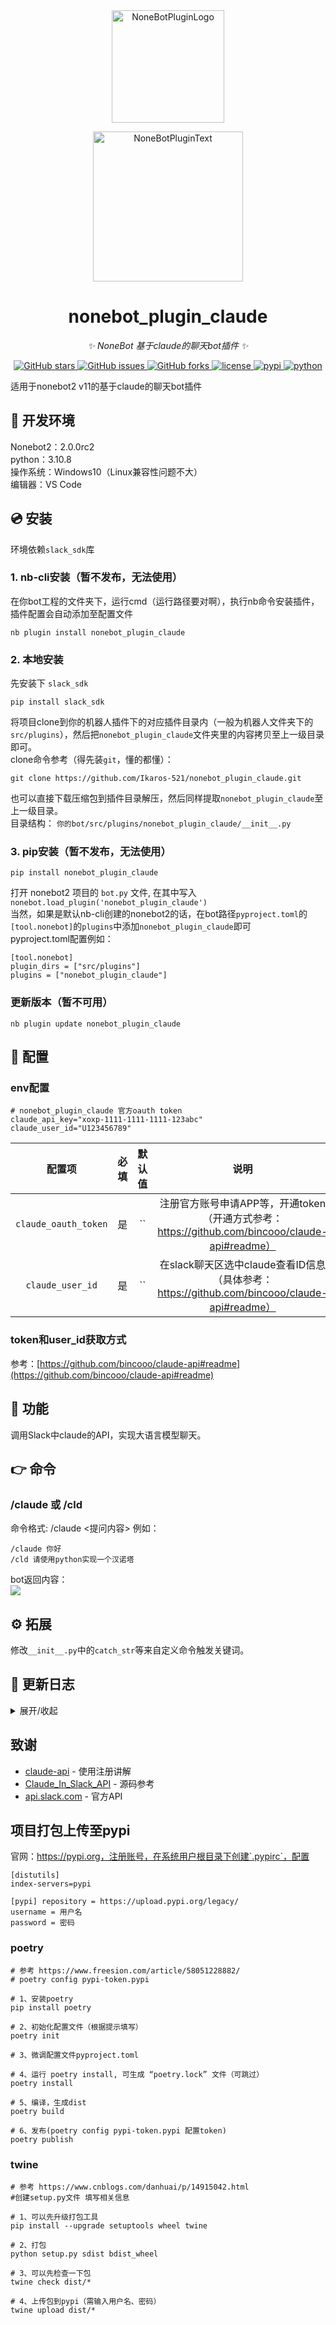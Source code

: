 <div align="center">
  <a href="https://v2.nonebot.dev/store"><img src="https://github.com/A-kirami/nonebot-plugin-template/blob/resources/nbp_logo.png" width="180" height="180" alt="NoneBotPluginLogo"></a>
  <br>
  <p><img src="https://github.com/A-kirami/nonebot-plugin-template/blob/resources/NoneBotPlugin.svg" width="240" alt="NoneBotPluginText"></p>
</div>

<div align="center">

# nonebot_plugin_claude
  
_✨ NoneBot 基于claude的聊天bot插件 ✨_
  
<a href="https://github.com/Ikaros-521/nonebot_plugin_claude/stargazers">
    <img alt="GitHub stars" src="https://img.shields.io/github/stars/Ikaros-521/nonebot_plugin_claude?color=%09%2300BFFF&style=flat-square">
</a>
<a href="https://github.com/Ikaros-521/nonebot_plugin_claude/issues">
    <img alt="GitHub issues" src="https://img.shields.io/github/issues/Ikaros-521/nonebot_plugin_claude?color=Emerald%20green&style=flat-square">
</a>
<a href="https://github.com/Ikaros-521/nonebot_plugin_claude/network">
    <img alt="GitHub forks" src="https://img.shields.io/github/forks/Ikaros-521/nonebot_plugin_claude?color=%2300BFFF&style=flat-square">
</a>
<a href="./LICENSE">
    <img src="https://img.shields.io/github/license/Ikaros-521/nonebot_plugin_claude.svg" alt="license">
</a>
<a href="https://pypi.python.org/pypi/nonebot_plugin_claude">
    <img src="https://img.shields.io/pypi/v/nonebot_plugin_claude.svg" alt="pypi">
</a>
<a href="https://www.python.org">
    <img src="https://img.shields.io/badge/python-3.8+-blue.svg" alt="python">
</a>

</div>

适用于nonebot2 v11的基于claude的聊天bot插件  

## 🔧 开发环境
Nonebot2：2.0.0rc2  
python：3.10.8  
操作系统：Windows10（Linux兼容性问题不大）  
编辑器：VS Code  

## 💿 安装
环境依赖`slack_sdk`库   

### 1. nb-cli安装（暂不发布，无法使用）
在你bot工程的文件夹下，运行cmd（运行路径要对啊），执行nb命令安装插件，插件配置会自动添加至配置文件  
```
nb plugin install nonebot_plugin_claude
```

### 2. 本地安装
先安装下 `slack_sdk`  
```
pip install slack_sdk
```
将项目clone到你的机器人插件下的对应插件目录内（一般为机器人文件夹下的`src/plugins`），然后把`nonebot_plugin_claude`文件夹里的内容拷贝至上一级目录即可。  
clone命令参考（得先装`git`，懂的都懂）：
```
git clone https://github.com/Ikaros-521/nonebot_plugin_claude.git
``` 
也可以直接下载压缩包到插件目录解压，然后同样提取`nonebot_plugin_claude`至上一级目录。  
目录结构： ```你的bot/src/plugins/nonebot_plugin_claude/__init__.py```  


### 3. pip安装（暂不发布，无法使用）
```
pip install nonebot_plugin_claude
```  
打开 nonebot2 项目的 ```bot.py``` 文件, 在其中写入  
```nonebot.load_plugin('nonebot_plugin_claude')```  
当然，如果是默认nb-cli创建的nonebot2的话，在bot路径```pyproject.toml```的```[tool.nonebot]```的```plugins```中添加```nonebot_plugin_claude```即可  
pyproject.toml配置例如：  
``` 
[tool.nonebot]
plugin_dirs = ["src/plugins"]
plugins = ["nonebot_plugin_claude"]
``` 

### 更新版本（暂不可用）
```
nb plugin update nonebot_plugin_claude
```

## 🔧 配置  

### env配置
```
# nonebot_plugin_claude 官方oauth token
claude_api_key="xoxp-1111-1111-1111-123abc"
claude_user_id="U123456789"
```
|       配置项        | 必填 | 默认值  |    说明      |
|:----------------:|:----:|:----:|:----------------------------:|
| `claude_oauth_token` | 是 | `` | 注册官方账号申请APP等，开通token（开通方式参考：https://github.com/bincooo/claude-api#readme） |
| `claude_user_id` | 是 | `` | 在slack聊天区选中claude查看ID信息（具体参考：https://github.com/bincooo/claude-api#readme） |

### token和user_id获取方式
参考：[https://github.com/bincooo/claude-api#readme](https://github.com/bincooo/claude-api#readme)

## 🎉 功能
调用Slack中claude的API，实现大语言模型聊天。   

## 👉 命令

### /claude 或 /cld

命令格式: /claude <提问内容> 
例如：  
```
/claude 你好
/cld 请使用python实现一个汉诺塔
```
bot返回内容：  
![](docs/result.png)

## ⚙ 拓展
修改`__init__.py`中的`catch_str`等来自定义命令触发关键词。     

## 📝 更新日志

<details>
<summary>展开/收起</summary>

### 0.0.1

- 插件初次发布

</details>

## 致谢

- [claude-api](https://github.com/bincooo/claude-api) - 使用注册讲解
- [Claude_In_Slack_API](https://github.com/jasonthewhale/Claude_In_Slack_API) - 源码参考
- [api.slack.com](https://api.slack.com/) - 官方API   

## 项目打包上传至pypi

官网：https://pypi.org，注册账号，在系统用户根目录下创建`.pypirc`，配置  
``` 
[distutils] 
index-servers=pypi 
 
[pypi] repository = https://upload.pypi.org/legacy/ 
username = 用户名 
password = 密码
```

### poetry

```
# 参考 https://www.freesion.com/article/58051228882/
# poetry config pypi-token.pypi

# 1、安装poetry
pip install poetry

# 2、初始化配置文件（根据提示填写）
poetry init

# 3、微调配置文件pyproject.toml

# 4、运行 poetry install, 可生成 “poetry.lock” 文件（可跳过）
poetry install

# 5、编译，生成dist
poetry build

# 6、发布(poetry config pypi-token.pypi 配置token)
poetry publish

```

### twine

```
# 参考 https://www.cnblogs.com/danhuai/p/14915042.html
#创建setup.py文件 填写相关信息

# 1、可以先升级打包工具
pip install --upgrade setuptools wheel twine

# 2、打包
python setup.py sdist bdist_wheel

# 3、可以先检查一下包
twine check dist/*

# 4、上传包到pypi（需输入用户名、密码）
twine upload dist/*
```